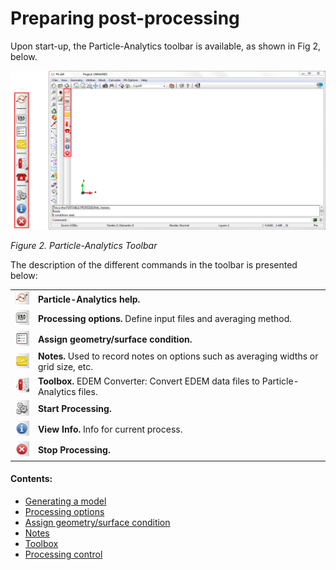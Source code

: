 # Preparing post-processing

Upon start-up, the Particle-Analytics toolbar is available, as shown in Fig 2, below.

![Alt Text](img/post_preprocess_toolbar.png "Example of Particle-Analytics Toolbox within GiD")

*Figure 2. Particle-Analytics Toolbar*


The description of the different commands in the toolbar is presented below:

| | |
|:-------:|:------|
| ![Screenshot](img/pre_help.png)      | **Particle-Analytics help.** |
| ![Screenshot](img/pre_settings.png)  | **Processing options.** Define input files and averaging method. |
| ![Screenshot](img/pre_surfaces.png)  | **Assign geometry/surface condition.** |
| ![Screenshot](img/pre_notes.png)     | **Notes.** Used to record notes on options such as averaging widths or grid size, etc. |
| ![Screenshot](img/pre_tools.png)     | **Toolbox.** EDEM Converter: Convert EDEM data files to Particle-Analytics files. |
| ![Screenshot](img/pre_run_exec.png)  | **Start Processing.** |
| ![Screenshot](img/pre_run_info.png)  | **View Info.** Info for current process. |
| ![Screenshot](img/pre_run_stop.png)  | **Stop Processing.** |




#### Contents:

* [Generating a model](post_generating_a_model.md)
* [Processing options](post_processing_options.md)
* [Assign geometry/surface condition](post_assign_geo_and_conditions.md)
* [Notes](post_notes.md)
* [Toolbox](post_toolbox.md)
* [Processing control](post_processing_control.md)
